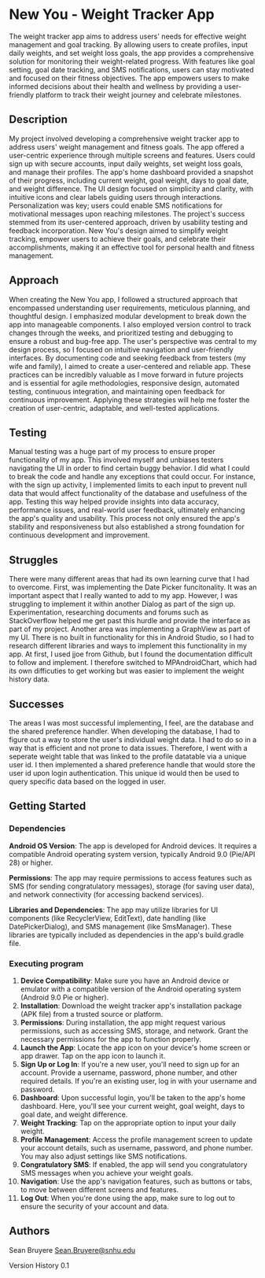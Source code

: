 # New You - Weight Tracker App

The weight tracker app aims to address users' needs for effective weight management and goal tracking. By allowing users to create profiles, input daily weights, and set weight loss goals, the app provides a comprehensive solution for monitoring their weight-related progress. With features like goal setting, goal date tracking, and SMS notifications, users can stay motivated and focused on their fitness objectives. The app empowers users to make informed decisions about their health and wellness by providing a user-friendly platform to track their weight journey and celebrate milestones.

## Description

My project involved developing a comprehensive weight tracker app to address users' weight management and fitness goals. The app offered a user-centric experience through multiple screens and features. Users could sign up with secure accounts, input daily weights, set weight loss goals, and manage their profiles. The app's home dashboard provided a snapshot of their progress, including current weight, goal weight, days to goal date, and weight difference. The UI design focused on simplicity and clarity, with intuitive icons and clear labels guiding users through interactions. Personalization was key; users could enable SMS notifications for motivational messages upon reaching milestones. The project's success stemmed from its user-centered approach, driven by usability testing and feedback incorporation. New You's design aimed to simplify weight tracking, empower users to achieve their goals, and celebrate their accomplishments, making it an effective tool for personal health and fitness management.

## Approach

When creating the New You app, I followed a structured approach that encompassed understanding user requirements, meticulous planning, and thoughtful design. I emphasized modular development to break down the app into manageable components. I also employed version control to track changes through the weeks, and prioritized testing and debugging to ensure a robust and bug-free app. The user's perspective was central to my design process, so I focused on intuitive navigation and user-friendly interfaces. By documenting code and seeking feedback from testers (my wife and family), I aimed to create a user-centered and reliable app. These practices can be incredibly valuable as I move forward in future projects and is essential for agile methodologies, responsive design, automated testing, continuous integration, and maintaining open feedback for continuous improvement. Applying these strategies will help me foster the creation of user-centric, adaptable, and well-tested applications.

## Testing

Manual testing was a huge part of my process to ensure proper functionality of my app. This involved myself and unbiases testers navigating the UI in order to find certain buggy behavior. I did what I could to break the code and handle any exceptions that could occur. For instance, with the sign up activity, I implemented limits to each input to prevent null data that would affect functionality of the database and usefulness of the app. Testing this way helped provide insights into data accuracy, performance issues, and real-world user feedback, ultimately enhancing the app's quality and usability. This process not only ensured the app's stability and responsiveness but also established a strong foundation for continuous development and improvement.

## Struggles

There were many different areas that had its own learning curve that I had to overcome. First, was implementing the Date Picker funcitonality. It was an important aspect that I really wanted to add to my app. However, I was struggling to implement it within another Dialog as part of the sign up. Experimentation, researching documents and forums such as StackOverflow helped me get past this hurdle and provide the interface as part of my project. Another area was implementing a GraphView as part of my UI. There is no built in functionality for this in Android Studio, so I had to research different libraries and ways to implement this functionality in my app. At first, I used jjoe from Github, but I found the documentation difficult to follow and implement. I therefore switched to MPAndroidChart, which had its own difficuties to get working but was easier to implement the weight history data. 

## Successes

The areas I was most successful implementing, I feel, are the database and the shared preference handler. When developing the database, I had to figure out a way to store the user's individual weight data. I had to do so in a way that is efficient and not prone to data issues. Therefore, I went with a seperate weight table that was linked to the profile datatable via a unique user id. I then implemented a shared preference handle that would store the user id upon login authentication. This unique id would then be used to query specific data based on the logged in user.
## Getting Started

### Dependencies

**Android OS Version**: The app is developed for Android devices. It requires a compatible Android operating system version, typically Android 9.0 (Pie/API 28) or higher.

**Permissions**: The app may require permissions to access features such as SMS (for sending congratulatory messages), storage (for saving user data), and network connectivity (for accessing backend services).

**Libraries and Dependencies**: The app may utilize libraries for UI components (like RecyclerView, EditText), date handling (like DatePickerDialog), and SMS management (like SmsManager). These libraries are typically included as dependencies in the app's build.gradle file.

### Executing program
1. **Device Compatibility**:
Make sure you have an Android device or emulator with a compatible version of the Android operating system (Android 9.0 Pie or higher).
2. **Installation**:
Download the weight tracker app's installation package (APK file) from a trusted source or platform.
3. **Permissions**:
During installation, the app might request various permissions, such as accessing SMS, storage, and network. Grant the necessary permissions for the app to function properly.
4. **Launch the App**:
Locate the app icon on your device's home screen or app drawer.
Tap on the app icon to launch it.
5. **Sign Up or Log In**:
If you're a new user, you'll need to sign up for an account.
Provide a username, password, phone number, and other required details.
If you're an existing user, log in with your username and password.
6. **Dashboard**:
Upon successful login, you'll be taken to the app's home dashboard.
Here, you'll see your current weight, goal weight, days to goal date, and weight difference.
7. **Weight Tracking**:
Tap on the appropriate option to input your daily weight.
8. **Profile Management**:
Access the profile management screen to update your account details, such as username, password, and phone number.
You may also adjust settings like SMS notifications.
9. **Congratulatory SMS**:
If enabled, the app will send you congratulatory SMS messages when you achieve your weight goals.
10. **Navigation**:
Use the app's navigation features, such as buttons or tabs, to move between different screens and features.
11. **Log Out**:
When you're done using the app, make sure to log out to ensure the security of your account and data.


## Authors

Sean Bruyere
Sean.Bruyere@snhu.edu

Version History
0.1

